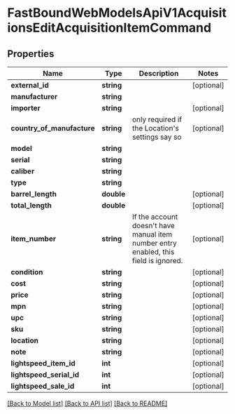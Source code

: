 # FastBoundWebModelsApiV1AcquisitionsEditAcquisitionItemCommand

## Properties
Name | Type | Description | Notes
------------ | ------------- | ------------- | -------------
**external_id** | **string** |  | [optional] 
**manufacturer** | **string** |  | 
**importer** | **string** |  | [optional] 
**country_of_manufacture** | **string** | only required if the Location&#x27;s settings say so | [optional] 
**model** | **string** |  | 
**serial** | **string** |  | 
**caliber** | **string** |  | 
**type** | **string** |  | 
**barrel_length** | **double** |  | [optional] 
**total_length** | **double** |  | [optional] 
**item_number** | **string** | If the account doesn&#x27;t have manual item number entry enabled, this field is ignored. | [optional] 
**condition** | **string** |  | [optional] 
**cost** | **string** |  | [optional] 
**price** | **string** |  | [optional] 
**mpn** | **string** |  | [optional] 
**upc** | **string** |  | [optional] 
**sku** | **string** |  | [optional] 
**location** | **string** |  | [optional] 
**note** | **string** |  | [optional] 
**lightspeed_item_id** | **int** |  | [optional] 
**lightspeed_serial_id** | **int** |  | [optional] 
**lightspeed_sale_id** | **int** |  | [optional] 

[[Back to Model list]](../../README.md#documentation-for-models) [[Back to API list]](../../README.md#documentation-for-api-endpoints) [[Back to README]](../../README.md)

